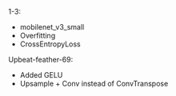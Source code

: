 1-3:

- mobilenet_v3_small
- Overfitting
- CrossEntropyLoss

Upbeat-feather-69:

- Added GELU
- Upsample + Conv instead of ConvTranspose
